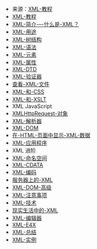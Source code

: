 - 来源：[XML-教程](https://www.runoob.com/xml/xml-tutorial.html)
- [XML-教程](https://www.runoob.com/xml/xml-tutorial.html)
- [XML-简介-–-什么是-XML？](https://www.runoob.com/xml/xml-intro.html)
- [XML-用途](https://www.runoob.com/xml/xml-usage.html)
- [XML-树结构](https://www.runoob.com/xml/xml-tree.html)
- [XML-语法](https://www.runoob.com/xml/xml-syntax.html)
- [XML-元素](https://www.runoob.com/xml/xml-elements.html)
- [XML-属性](https://www.runoob.com/xml/xml-attributes.html)
- [XML-DTD](https://www.runoob.com/xml/xml-dtd.html)
- [XML-验证器](https://www.runoob.com/xml/xml-validator.html)
- [查看-XML-文件](https://www.runoob.com/xml/xml-view.html)
- [XML-和-CSS](https://www.runoob.com/xml/xml-display.html)
- [XML-和-XSLT](https://www.runoob.com/xml/xml-xsl.html)
- XML JavaScript
- [XMLHttpRequest-对象](https://www.runoob.com/xml/xml-http.html)
- [XML-解析器](https://www.runoob.com/xml/xml-parser.html)
- [XML-DOM](https://www.runoob.com/xml/xml-dom.html)
- [在-HTML-页面中显示-XML-数据](https://www.runoob.com/xml/xml-to-html.html)
- [XML-应用程序](https://www.runoob.com/xml/xml-applications.html)
- XML 进阶
- [XML-命名空间](https://www.runoob.com/xml/xml-namespaces.html)
- [XML-CDATA](https://www.runoob.com/xml/xml-cdata.html)
- [XML-编码](https://www.runoob.com/xml/xml-encoding.html)
- [服务器上的-XML](https://www.runoob.com/xml/xml-server.html)
- [XML-DOM-高级](https://www.runoob.com/xml/xml-dom-advanced.html)
- [XML-注意事项](https://www.runoob.com/xml/xml-dont.html)
- [XML-技术](https://www.runoob.com/xml/xml-technologies.html)
- [现实生活中的-XML](https://www.runoob.com/xml/xml-real-life.html)
- [XML-编辑器](https://www.runoob.com/xml/xml-editors.html)
- [XML-E4X](https://www.runoob.com/xml/xml-e4x.html)
- [XML-总结](https://www.runoob.com/xml/xml-summary.html)
- [XML-实例](https://www.runoob.com/xml/xml-examples.html)
